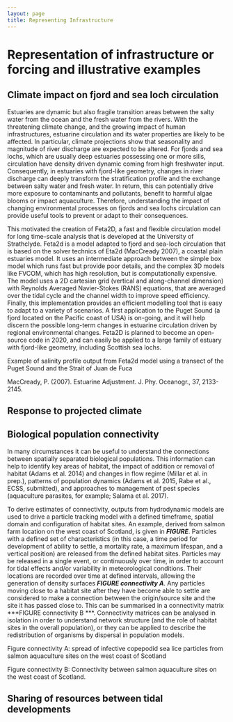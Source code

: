 ```yaml
---
layout: page
title: Representing Infrastructure
---
```


# Representation of infrastructure or forcing and illustrative examples

## Climate impact on fjord and sea loch circulation 	
Estuaries are dynamic but also fragile transition areas between the salty water from the ocean and the fresh water from the rivers. With the threatening climate change, and the growing impact of human infrastructures, estuarine circulation and its water properties are likely to be affected. In particular, climate projections show that seasonality and magnitude of river discharge are expected to be altered. For fjords and sea lochs, which are usually deep estuaries possessing one or more sills, circulation have density driven dynamic coming from high freshwater input. Consequently, in estuaries with fjord-like geometry, changes in river discharge can deeply transform the stratification profile and the exchange between salty water and fresh water. In return, this can potentially drive more exposure to contaminants and pollutants, benefit to harmful algae blooms or impact aquaculture. Therefore, understanding the impact of changing environmental processes on fjords and sea lochs circulation can provide useful tools to prevent or adapt to their consequences.

This motivated the creation of Feta2D, a fast and flexible circulation model for long time-scale analysis that is developed at the University of Strathclyde. Feta2d is a model adapted to fjord and sea-loch circulation that is based on the solver technics of Eta2d (MacCready 2007), a coastal plain estuaries model. It uses an intermediate approach between the simple box model which runs fast but provide poor details, and the complex 3D models like FVCOM, which has high resolution, but is computationally expensive. The model uses a 2D cartesian grid (vertical and along-channel dimension) with Reynolds Averaged Navier-Stokes (RANS) equations, that are averaged over the tidal cycle and the channel width to improve speed efficiency. Finally, this implementation provides an efficient modelling tool that is easy to adapt to a variety of scenarios. A first application to the Puget Sound (a fjord located on the Pacific coast of USA) is on-going, and it will help discern the possible long-term changes in estuarine circulation driven by regional environmental changes. Feta2D is planned to become an open-source code in 2020, and can easily be applied to a large family of estuary with fjord-like geometry, including Scottish sea lochs.

Example of salinity profile output from Feta2d model using a transect of the Puget Sound and the Strait of Juan de Fuca 

MacCready, P. (2007). Estuarine Adjustment. J. Phy. Oceanogr., 37, 2133-2145.

## Response to projected climate

## Biological population connectivity
In many circumstances it can be useful to understand the connections between spatially separated biological populations. This information can help to identify key areas of habitat, the impact of addition or removal of habitat (Adams et al. 2014) and changes in flow regime (Millar et al. in prep.), patterns of population dynamics (Adams et al. 2015, Rabe et al., ECSS, submitted), and approaches to management of pest species (aquaculture parasites, for example; Salama et al. 2017). 

To derive estimates of connectivity, outputs from hydrodynamic models are used to drive a particle tracking model with a defined timeframe, spatial domain and configuration of habitat sites. An example, derived from salmon farm location on the west coast of Scotland, is given in ***FIGURE***. Particles with a defined set of characteristics (in this case, a time period for development of ability to settle, a mortality rate, a maximum lifespan, and a vertical position) are released from the defined habitat sites. Particles may be released in a single event, or continuously over time, in order to account for tidal effects and/or variability in meteorological conditions. Their locations are recorded over time at defined intervals, allowing the generation of density surfaces ***FIGURE connectivity A***. Any particles moving close to a habitat site after they have become able to settle are considered to make a connection between the origin/source site and the site it has passed close to. This can be summarised in a connectivity matrix ***FIGURE connectivity B ***. Connectivity matrices can be analysed in isolation in order to understand network structure (and the role of habitat sites in the overall population), or they can be applied to describe the redistribution of organisms by dispersal in population models.

Figure connectivity A: spread of infective copepodid sea lice particles from salmon aquaculture sites on the west coast of Scotland 

Figure connectivity B: Connectivity between salmon aquaculture sites on the west coast of Scotland.

## Sharing of resources between tidal developments
